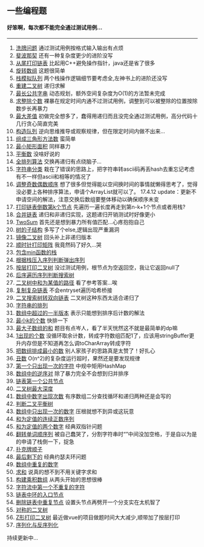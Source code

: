 ## 一些编程题

#### 好笨啊，每次都不能完全通过测试用例...

***
1. [洗牌问题](./src/Shuffle/test.java)  通过测试用例按格式输入输出有点烦   
2. [斐波那契](./src/Fibonacci/test.java) 还有一种复杂度更少的进阶没写
3. [从尾打印链表](./src/PrintListFromEnd/test.java) 比起用C++避免操作指针，java还是省了很多
4. [旋转数组]() 这题很简单
5. [栈模拟队列](./src/TwoStackRealizeQueue/test.java) 两个栈操作逻辑细节要考虑全,左神书上的进阶还没写
6. [重建二叉树](./src/RebuildBinaryTree/test.java) 递归求解
7. [最长公共字串](./src/LongestCommonSubstring/test.java) 动态规划，额外空间复杂度为O(1)的方法暂未完成
8. [求整除个数](./src/ExactDivision/test.java) 裸暴在规定时间内通不过测试用例，调整到可以被整除的位置按除数步长再暴力
9. [最大差值](./src/Maximus/test.java) 初做完全想多了，蠢得用递归而且没完全通过测试用例，高分代码十几行贪心简直完美
10. [构造队列](./src/QueueOrder/test.java) 逆向思维推导或观察规律，但在限定时间内做不出来...
11. [组成三角形方法数](./src/AssemblyTriangle/test.java) 蛮简单
12. [最小矩形面积](./src/TheSmallestRectangle/test.java) 同样暴力
13. [平衡数](./src/BalanceNumber/test.java) 没啥好说的
14. [全排列算法](./src/PokerSequence/test.java) 交换再递归有点绕脑子...
15. [字符串分类](./src/ClassifyString/test.java) 栽在了错误的思路上，把字符串转ascii码再丢hash去重忘记考虑有不一样但ascii和相等的情况了
16. [调整奇数偶数顺序](./src/SetArrayItemProcedure/test.java) 想了很多但觉得能以空间换时间的事情就懒得思考了，觉得没必要上各种排序算法，申请个ArrayList就可以了。 17.4.12 update：更新不申请空间的解法，注意交换后数组要整体移动以确保顺序未变
17. [打印链表倒数第k个节点](./scr/InvertedNode/test.java) 先遍历一遍长度再走到第n-k+1个节点或者用栈?
18. [合并链表](./src/MergeLinkedList/Main.java) 递归和非递归实现，这题递归开销测试时好像更小
19. [TwoSum](./src/TwoSum/Main.java) 首先还是想到暴力所有值匹配...心疼抱抱自己
20. [树的子结构](./src/TreeSubstructure/Main.java) 多写了个else,逻辑出现严重漏洞
21. [镜像二叉树](./src/BinaryTreeMirror/Main.java) 回头补上非递归版本
22. [顺时针打印矩阵](./src/ClockwisePrintMatrix/Main.java) 我竟然码了好久...哭
23. [包含min函数的栈](./src/StackWithGetMinFunction/Main.java)
24. [根据栈压入序列判断弹出序列](./src/IsPopOrder/Main.java)
25. [按层打印二叉树](./src/PrintBinaryTreeByLayer/Main.java) 没过测试用例，根节点为空返回空，我让它返回null了
26. [后序遍历序列判断搜索树](./src/IsBinarySearchTree/Main.java)
27. [二叉树中和为某值的路径](./src/BinaryTreePath/Main.java) 看了参考答案...唉
28. [复制复杂链表](./src/ComplexLinkedList/Main.java) 不会entryset遍历哈希桥接
29. [二叉搜索树转双向链表](./src/BinarySearchTreeToLinkedList/Main.java) 二叉树这种东西太适合递归了
30. [字符串的排列](./src/StringRank/Main.java) 
31. [数组中超过的一半版本](./src/NumCountHigherThanArrayHalfLength/Main.java) 表示只能想到排序后计数的解法
32. [最小k的个数](./src/TheMinNumberCount/Main.java) 快排一下
33. [最大子数组的和](./src/SumOfChildArray/Main.java) 题目有点岑人，看了半天恍然这不就是最简单的dp嘛
34. [1出现的个数](./src/CountNumberOne/Main.java) 没循环取余计数，转成字符数组匹配1了，应该用stringBuffer更升内存但是不知道再怎么调toCharArray转成字符
35. [把数组排成最小的数](./src/GetMaxByCombineArrayItem/Main.java) 别人家孩子的思路真是太赞了！好扎心
36. [丑数](./src/UglyNumber/Main.java) O(n^2)的复杂度运行超时，果然还是要发现规律
37. [第一个只出现一次的字符](./src/FirstOnlyAppearOnceChar/Main.java) 中规中矩用HashMap
38. [数组中的逆序对](./src/InvertedCoupleInArray/Main.java) 除了暴力完全不会想到归并排序
39. [链表第一个公共节点](./src/FIrstPublicNode/Main.java)
40. [二叉树最大深度](./src/BinaryTreeDepth/Main.java)
41. [数组中数字出现次数](./src/CountNumInOrderArray/Main.java) 有序数组二分查找循环和递归两种还是会写的
42. [判断二叉平衡树](./src/IsBalanceBinaryTree/Main.java) 
43. [数组中只出现一次的数字](./src/FindNumsAppearOnce/Main.java) 压根就想不到异或这玩意
44. [和为定值的连续正数序列](./src/FindContinuousSequence/Main.java)
45. [和为定值的两个数字](./src/FindNumbersWithSum/Main.java) 经典双指针问题
46. [翻转单词顺序列](./src/ReverseSentence/Main.java) 被自己蠢哭了，分割字符串时“”中间没加空格，于是自以为是的申请了栈倒一下，捉急
47. [扑克牌顺子](./src/isContinuous/Main.java)
48. [最后剩下的](./src/lastRemaining/Main.java) 经典约瑟夫环问题
49. [数组中重复的数字](./src/DuplicateNumInArray)
50. [求和](./src/GetSumWithoutKeywords/Main.java) 说真的想不到不用关键字求和
51. [构建乘积数组](./src/BuildMultiplyArray/Main.java) 从两头开始的思想很棒
52. [字符流中第一个不重复的字符](./src/StringBufferFIrstUnrepeatedChar/Main.java)
53. [链表中环的入口节点](./src/EntryNodeofLoop/Main.java)
54. [删除链表中重复节点](./src/DeleteDuplication/Main.java) 设置头节点再劈开一个分支实在太机智了
55. [对称的二叉树](./src/isBinaryTreeMirror/Main.java)
56. [Z形打印二叉树](./src/PrintBinaryTree/Main.java) 最近做vue的项目做题时间大大减少,顺带加了按层打印   
57. [序列化与反序列化](./src/SerializeBinaryTree/Main.java)

持续更新中...